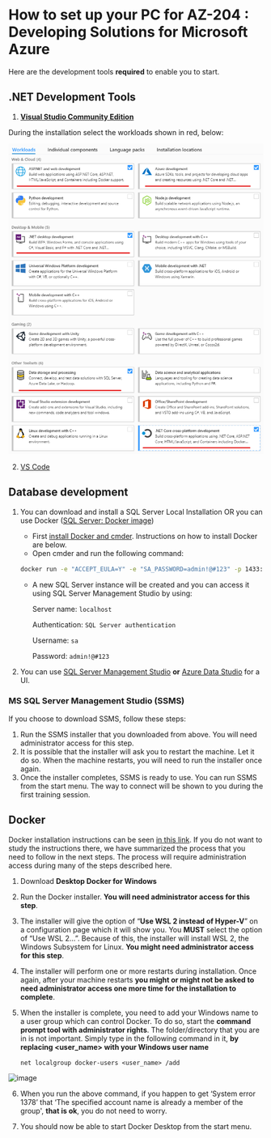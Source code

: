 # How to set up your PC for AZ-204 : Developing Solutions for Microsoft Azure
Here are the development tools **required** to enable you
to start.

## .NET Development Tools

1.  **[Visual Studio Community Edition](https://visualstudio.microsoft.com/vs/community/)**

During the installation select the workloads shown in red, below:

![workloads selection](images/vs-installation.png)

2.  [VS Code](https://code.visualstudio.com/)

## Database development

1.  You can download and install a SQL Server Local Installation OR you can use Docker ([SQL Server: Docker image](https://docs.microsoft.com/en-us/sql/linux/quickstart-install-connect-docker?view=sql-server-ver15&pivots=cs1-bash#pullandrun2019))
    - First [install Docker and cmder](#other-development-tools). Instructions on how to install Docker are below.
    - Open cmder and run the following command: 
    ```bash
    docker run -e "ACCEPT_EULA=Y" -e "SA_PASSWORD=admin!@#123" -p 1433:1433 --name sql1 -d mcr.microsoft.com/mssql/server:2019-CU3-ubuntu-18.04
    ```
    - A new SQL Server instance will be created and you can access it using SQL Server Management Studio by using:

        Server name: `localhost`

        Authentication: `SQL Server authentication`

        Username: `sa`

        Password: `admin!@#123`

1.  You can use [SQL Server Management Studio](https://docs.microsoft.com/en-us/sql/ssms/download-sql-server-management-studio-ssms?view=sql-server-ver15) 
    **or** [Azure Data Studio](https://docs.microsoft.com/en-us/sql/azure-data-studio/download-azure-data-studio?view=sql-server-ver15) for a UI.

### MS SQL Server Management Studio (SSMS)
If you choose to download SSMS, follow these steps:

1. Run the SSMS installer that you downloaded from above. You will need administrator access for this step.
2. It is possible that the installer will ask you to restart the machine. Let it do so. When the machine restarts, you will need to run the installer once again.
3. Once the installer completes, SSMS is ready to use. You can run SSMS from the start menu. The way to connect will be shown to you during the first training session.


## Docker

Docker installation instructions can be seen [in this link](https://docs.docker.com/desktop/install/windows-install/). If you do not want to study the instructions there, we have summarized the process that you need to follow in the next steps. The process will require administration access during many of the steps described here.

1. Download **Desktop Docker for Windows**

2. Run the Docker installer. **You will need administrator access for this step**.

3. The installer will give the option of “**Use WSL 2 instead of Hyper-V**” on a configuration page which it will show you. You **MUST** select the option of “Use WSL 2…”.  Because of this, the installer will install WSL 2, the Windows Subsystem for Linux. **You might need administrator access for this step**.

4. The installer will perform one or more restarts during installation. Once again, after your machine restarts **you might or might not be asked to need administrator access one more time for the installation to complete**.

5. When the installer is complete, you need to add your Windows name to a user group which can control Docker. To do so, start the **command prompt tool with administrator rights**. The folder/directory that you are in is not important. Simply type in the following command in it, **by replacing <user_name> with your Windows user name**
   ```
   net localgroup docker-users <user_name> /add
   ```                                                   
![image](https://user-images.githubusercontent.com/92853201/191688879-960e1b84-9bcd-41e7-aea1-514ecf81a5a6.png)

6.	When you run the above command, if you happen to get ‘System error 1378’ that ‘The specified account name is already a member of the group', **that is ok**, you do not need to worry.

7. You should now be able to start Docker Desktop from the start menu.






